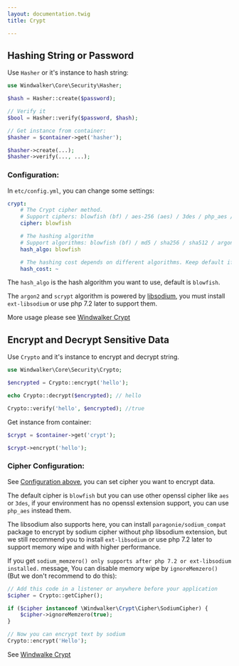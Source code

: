 ```yaml
---
layout: documentation.twig
title: Crypt

---
```


## Hashing String or Password

Use `Hasher` or it's instance to hash string:
 
```php
use Windwalker\Core\Security\Hasher;

$hash = Hasher::create($password);

// Verify it
$bool = Hasher::verify($password, $hash);

// Get instance from container:
$hasher = $container->get('hasher');

$hasher->create(...);
$hasher->verify(..., ...);
```

### Configuration:

In `etc/config.yml`, you can change some settings:

```yaml
crypt:
    # The Crypt cipher method.
    # Support ciphers: blowfish (bf) / aes-256 (aes) / 3des / php_aes / sodium
    cipher: blowfish

    # The hashing algorithm
    # Support algorithms: blowfish (bf) / md5 / sha256 / sha512 / argon2 / scrypt
    hash_algo: blowfish

    # The hashing cost depends on different algorithms. Keep default if you don't know how to use it.
    hash_cost: ~
```

The `hash_algo` is the hash algorithm you want to use, default is `blowfish`.

The `argon2` and `scrypt` algorithm is powered by [libsodium](https://github.com/jedisct1/libsodium), you must install
`ext-libsodium` or use php 7.2 later to support them.

More usage please see [Windwalker Crypt](https://github.com/ventoviro/windwalker-crypt#windwalker-crypt)

## Encrypt and Decrypt Sensitive Data

Use `Crypto` and it's instance to encrypt and decrypt string.

```php
use Windwalker\Core\Security\Crypto;

$encrypted = Crypto::encrypt('hello');

echo Crypto::decrypt($encrypted); // hello

Crypto::verify('hello', $encrypted); //true
```

Get instance from container:

```php
$crypt = $container->get('crypt');

$crypt->encrypt('hello');
```

### Cipher Configuration:

See [Configuration above](#configuration), you can set cipher you want to encrypt data.

The default cipher is `blowfish` but you can use other openssl cipher like `aes` or `3des`,
if your environment has no openssl extension support, you can use `php_aes` instead them.

The libsodium also supports here, you can install `paragonie/sodium_compat` package to encrypt by sodium cipher
without php libsodium extension, but we still recommend you to install `ext-libsodium` or use php 7.2 later to 
support memory wipe and with higher performance.

If you get `sodium_memzero() only supports after php 7.2 or ext-libsodium installed.` message, 
You can disable memory wipe by `ignoreMemzero()` (But we don't recommend to do this):

```php
// Add this code in a listener or anywhere before your application 
$cipher = Crypto::getCipher();

if ($cipher instanceof \Windwalker\Crypt\Cipher\SodiumCipher) {
    $cipher->ignoreMemzero(true);
}

// Now you can encrypt text by sodium
Crypto::encrypt('Hello');
```

See [Windwalke Crypt](https://github.com/ventoviro/windwalker-crypt#symmetric-key-algorithm-encryption)
